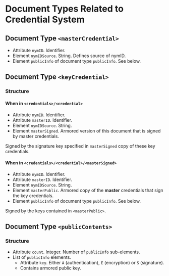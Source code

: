 # Document Types Related to Credential System

## Document Type `<masterCredential>`

* Attribute `nymID`. Identifier.
* Element `nymIDSource`. String. Defines source of nymID.
* Element `publicInfo` of document type `publicInfo`. See below.

## Document Type `<keyCredential>`

### Structure

#### When in `<credentials>/<credential>`

* Attribute `nymID`. Identifier.
* Attribute `masterID`. Identifier.
* Element `nymIDSource`. String.
* Element `masterSigned`. Armored version of this document that is signed by
  master credentials.

Signed by the signature key specified in `masterSigned` copy of these key
credentials.

#### When in `<credentials>/<credential>/<masterSigned>`

* Attribute `nymID`. Identifier.
* Attribute `masterID`. Identifier.
* Element `nymIDSource`. String.
* Element `masterPublic`. Armored copy of the **master** credentials that sign
  the key credentials.
* Element `publicInfo` of document type `publicInfo`. See below.

Signed by the keys contained in `<masterPublic>`.

## Document Type `<publicContents>`

### Structure

* Attribute `count`. Integer. Number of `publicInfo` sub-elements.
* List of `publicInfo` elements.
  * Attribute `key`. Either `A` (authentication), `E` (encryption) or `S`
      (signature).
  * Contains armored public key.


